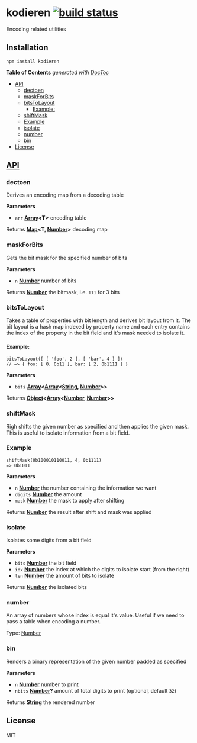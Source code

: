 # kodieren [![build status](https://secure.travis-ci.org/thlorenz/kodieren.svg?branch=master)](http://travis-ci.org/thlorenz/kodieren)

Encoding related utilities

## Installation

    npm install kodieren

<!-- START doctoc generated TOC please keep comment here to allow auto update -->
<!-- DON'T EDIT THIS SECTION, INSTEAD RE-RUN doctoc TO UPDATE -->
**Table of Contents**  *generated with [DocToc](https://github.com/thlorenz/doctoc)*

- [API](#api)
  - [dectoen](#dectoen)
  - [maskForBits](#maskforbits)
  - [bitsToLayout](#bitstolayout)
    - [Example:](#example)
  - [shiftMask](#shiftmask)
  - [Example](#example)
  - [isolate](#isolate)
  - [number](#number)
  - [bin](#bin)
- [License](#license)

<!-- END doctoc generated TOC please keep comment here to allow auto update -->

## [API](https://thlorenz.github.io/kodieren)

<!-- Generated by documentation.js. Update this documentation by updating the source code. -->

### dectoen

Derives an encoding map from a decoding table

**Parameters**

-   `arr` **[Array](https://developer.mozilla.org/en-US/docs/Web/JavaScript/Reference/Global_Objects/Array)&lt;T>** encoding table

Returns **[Map](https://developer.mozilla.org/en-US/docs/Web/JavaScript/Reference/Global_Objects/Map)&lt;T, [Number](https://developer.mozilla.org/en-US/docs/Web/JavaScript/Reference/Global_Objects/Number)>** decoding map

### maskForBits

Gets the bit mask for the specified number of bits

**Parameters**

-   `n` **[Number](https://developer.mozilla.org/en-US/docs/Web/JavaScript/Reference/Global_Objects/Number)** number of bits

Returns **[Number](https://developer.mozilla.org/en-US/docs/Web/JavaScript/Reference/Global_Objects/Number)** the bitmask, i.e. `111` for 3 bits

### bitsToLayout

Takes a table of properties with bit length and derives bit layout from it.
The bit layout is a hash map indexed by property name and each entry contains
the index of the property in the bit field and it's mask needed to isolate it.

#### Example:

    bitsToLayout([ [ 'foo', 2 ], [ 'bar', 4 ] ])
    // => { foo: [ 0, 0b11 ], bar: [ 2, 0b1111 ] }

**Parameters**

-   `bits` **[Array](https://developer.mozilla.org/en-US/docs/Web/JavaScript/Reference/Global_Objects/Array)&lt;[Array](https://developer.mozilla.org/en-US/docs/Web/JavaScript/Reference/Global_Objects/Array)&lt;[String](https://developer.mozilla.org/en-US/docs/Web/JavaScript/Reference/Global_Objects/String), [Number](https://developer.mozilla.org/en-US/docs/Web/JavaScript/Reference/Global_Objects/Number)>>** 

Returns **[Object](https://developer.mozilla.org/en-US/docs/Web/JavaScript/Reference/Global_Objects/Object)&lt;[Array](https://developer.mozilla.org/en-US/docs/Web/JavaScript/Reference/Global_Objects/Array)&lt;[Number](https://developer.mozilla.org/en-US/docs/Web/JavaScript/Reference/Global_Objects/Number), [Number](https://developer.mozilla.org/en-US/docs/Web/JavaScript/Reference/Global_Objects/Number)>>** 

### shiftMask

Righ shifts the given number as specified and then applies the given mask.
This is useful to isolate information from a bit field.

### Example

    shiftMask(0b100010110011, 4, 0b1111)
    => 0b1011

**Parameters**

-   `n` **[Number](https://developer.mozilla.org/en-US/docs/Web/JavaScript/Reference/Global_Objects/Number)** the number containing the information we want
-   `digits` **[Number](https://developer.mozilla.org/en-US/docs/Web/JavaScript/Reference/Global_Objects/Number)** the amount
-   `mask` **[Number](https://developer.mozilla.org/en-US/docs/Web/JavaScript/Reference/Global_Objects/Number)** the mask to apply after shifting

Returns **[Number](https://developer.mozilla.org/en-US/docs/Web/JavaScript/Reference/Global_Objects/Number)** the result after shift and mask was applied

### isolate

Isolates some digits from a bit field

**Parameters**

-   `bits` **[Number](https://developer.mozilla.org/en-US/docs/Web/JavaScript/Reference/Global_Objects/Number)** the bit field
-   `idx` **[Number](https://developer.mozilla.org/en-US/docs/Web/JavaScript/Reference/Global_Objects/Number)** the index at which the digits to isolate start (from the right)
-   `len` **[Number](https://developer.mozilla.org/en-US/docs/Web/JavaScript/Reference/Global_Objects/Number)** the amount of bits to isolate

Returns **[Number](https://developer.mozilla.org/en-US/docs/Web/JavaScript/Reference/Global_Objects/Number)** the isolated bits

### number

An array of numbers whose index is equal it's value.
Useful if we need to pass a table when encoding a number.

Type: [Number](https://developer.mozilla.org/en-US/docs/Web/JavaScript/Reference/Global_Objects/Number)

### bin

Renders a binary representation of the given number padded as specified

**Parameters**

-   `n` **[Number](https://developer.mozilla.org/en-US/docs/Web/JavaScript/Reference/Global_Objects/Number)** number to print
-   `nbits` **[Number](https://developer.mozilla.org/en-US/docs/Web/JavaScript/Reference/Global_Objects/Number)?** amount of total digits to print (optional, default `32`)

Returns **[String](https://developer.mozilla.org/en-US/docs/Web/JavaScript/Reference/Global_Objects/String)** the rendered number

## License

MIT
